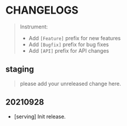 # CHANGELOGS

> Instrument:
>
> - Add `[Feature]` prefix for new features
> - Add `[Bugfix]` prefix for bug fixes
> - Add `[API]` prefix for API changes

## staging

> please add your unreleased change here.

## 20210928

- [serving] Init release.
